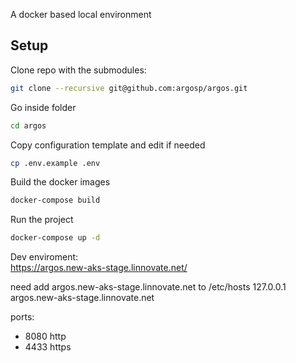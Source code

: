 A docker based local environment

## Setup

Clone repo with the submodules:

```bash
git clone --recursive git@github.com:argosp/argos.git
```

Go inside folder

```bash
cd argos
```

Copy configuration template and edit if needed

```bash
cp .env.example .env
```

Build the docker images

```bash
docker-compose build
```

Run the project

```bash
docker-compose up -d
```
Dev enviroment:  
https://argos.new-aks-stage.linnovate.net/


need add argos.new-aks-stage.linnovate.net to /etc/hosts 
127.0.0.1 argos.new-aks-stage.linnovate.net

ports:
 - 8080 http 
 - 4433 https
